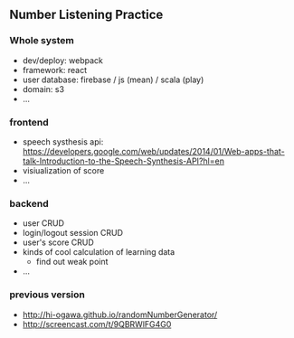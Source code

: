 ## Number Listening Practice

### Whole system

- dev/deploy: webpack
- framework: react
- user database: firebase / js (mean) / scala (play)
- domain: s3
- ...

### frontend

- speech systhesis api: https://developers.google.com/web/updates/2014/01/Web-apps-that-talk-Introduction-to-the-Speech-Synthesis-API?hl=en
- visiualization of score
- ...

### backend

- user CRUD
- login/logout session CRUD
- user's score CRUD
- kinds of cool calculation of learning data
  - find out weak point
- ...


### previous version

- http://hi-ogawa.github.io/randomNumberGenerator/
- http://screencast.com/t/9QBRWlFG4G0
